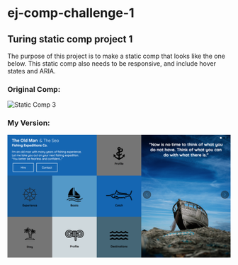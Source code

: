 # ej-comp-challenge-1
## Turing static comp project 1

The purpose of this project is to make a static comp that looks like the one below.
This static comp also needs to be responsive, and include hover states and ARIA.

### Original Comp:
![Static Comp 3](http://frontend.turing.io/assets/images/static-comp-challenge-3.jpg)

### My Version:
![My Site](https://github.com/EricMellow/ej-comp-challenge-1/blob/master/screen-shot.png)
